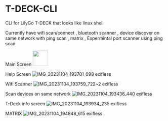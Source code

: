 # T-DECK-CLI

CLI for LilyGo T-DECK that looks like linux shell 

Currently have wifi scan/connect , bluetooth scanner , device discover on same network with ping scan , matrix , Expermintal port scanner using ping scan

Main Screen
<img src="[https://github.com/favicon.ico](https://github.com/abdallahnatsheh/T-DECK-CLI/assets/29822416/62eae90f-7a33-44c3-a103-94bf6d068300)" width="48">

Help Screen
![IMG_20231104_193701_098 exifless](https://github.com/abdallahnatsheh/T-DECK-CLI/assets/29822416/46830f89-5437-40b1-8371-fa7674f19d7d)

Wifi Scanner
![IMG_20231104_193759_722~2 exifless](https://github.com/abdallahnatsheh/T-DECK-CLI/assets/29822416/cc41cbbb-92ea-4274-bc31-e51bafaa1c80)

Scan devices on same network
![IMG_20231104_193436_440 exifless](https://github.com/abdallahnatsheh/T-DECK-CLI/assets/29822416/d86e8168-7196-451c-95dc-fa7a244695e8)

T-Deck info screen
![IMG_20231104_193934_235 exifless](https://github.com/abdallahnatsheh/T-DECK-CLI/assets/29822416/3cbdbd1f-2ece-4a95-a4c5-4391b5ce49a0)

MATRIX
![IMG_20231104_194848_615 exifless](https://github.com/abdallahnatsheh/T-DECK-CLI/assets/29822416/54492a0a-ae92-4ee5-81b2-3123c7d29dea)




